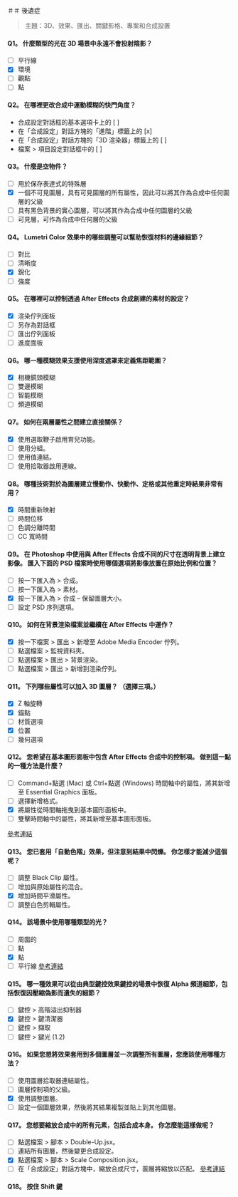 ＃＃ 後遺症

> 主題：3D、效果、匯出、關鍵影格、專案和合成設置

#### Q1。 什麼類型的光在 3D 場景中永遠不會投射陰影？

- [ ] 平行線
- [x] 環境
- [ ] 觀點
- [ ] 點

#### Q2。 在哪裡更改合成中運動模糊的快門角度？

- 合成設定對話框的基本選項卡上的 [ ]
- 在「合成設定」對話方塊的「進階」標籤上的 [x]
- 在「合成設定」對話方塊的「3D 渲染器」標籤上的 [ ]
- 檔案 > 項目設定對話框中的 [ ]

#### Q3。 什麼是空物件？

- [ ] 用於保存表達式的特殊層
- [x] 一個不可見圖層，具有可見圖層的所有屬性，因此可以將其作為合成中任何圖層的父級
- [ ] 具有黑色背景的實心圖層，可以將其作為合成中任何圖層的父級
- [ ] 可見層，可作為合成中任何層的父級

#### Q4。 Lumetri Color 效果中的哪些調整可以幫助恢復材料的邊緣細節？

- [ ] 對比
- [ ] 清晰度
- [x] 銳化
- [ ] 強度

#### Q5。 在哪裡可以控制透過 After Effects 合成創建的素材的設定？

- [x] 渲染佇列面板
- [ ] 另存為對話框
- [ ] 匯出佇列面板
- [ ] 進度面板

#### Q6。 哪一種模糊效果支援使用深度遮罩來定義焦距範圍？

- [x] 相機鏡頭模糊
- [ ] 雙邊模糊
- [ ] 智能模糊
- [ ] 頻道模糊

#### Q7。 如何在兩層屬性之間建立直接關係？

- [x] 使用選取鞭子啟用育兒功能。
- [ ] 使用分組。
- [ ] 使用值連結。
- [ ] 使用拾取器啟用連線。

#### Q8。 哪種技術對於為圖層建立慢動作、快動作、定格或其他重定時結果非常有用？

- [x] 時間重新映射
- [ ] 時間位移
- [ ] 色調分離時間
- [ ] CC 寬時間

#### Q9。 在 Photoshop 中使用與 After Effects 合成不同的尺寸在透明背景上建立影像。 匯入下面的 PSD 檔案時使用哪個選項將影像放置在原始比例和位置？

- [ ] 按一下匯入為 > 合成。
- [ ] 按一下匯入為 > 素材。
- [x] 按一下匯入為 > 合成 – 保留圖層大小。
- [ ] 設定 PSD 序列選項。

#### Q10。 如何在背景渲染檔案並繼續在 After Effects 中運作？

- [x] 按一下檔案 > 匯出 > 新增至 Adob​​e Media Encoder 佇列。
- [ ] 點選檔案 > 監視資料夾。
- [ ] 點選檔案 > 匯出 > 背景渲染。
- [ ] 點選檔案 > 匯出 > 新增到渲染佇列。

#### Q11。 下列哪些屬性可以加入 3D 圖層？ （選擇三項。）

- [x] Z 軸旋轉
- [x] 錨點
- [ ] 材質選項
- [x] 位置
- [ ] 幾何選項

#### Q12。 您希望在基本圖形面板中包含 After Effects 合成中的控制項。 做到這一點的一種方法是什麼？

- [ ] Command+點選 (Mac) 或 Ctrl+點選 (Windows) 時間軸中的屬性，將其新增至 Essential Graphics 面板。
- [ ] 選擇新增格式。
- [x] 將屬性從時間軸拖曳到基本圖形面板中。
- [ ] 雙擊時間軸中的屬性，將其新增至基本圖形面板。

[參考連結](https://helpx.adobe.com/after-effects/using/creating-motion-graphics-templates.html)

#### Q13。 您已套用「自動色階」效果，但注意到結果中閃爍。 你怎樣才能減少這個呢？

- [ ] 調整 Black Clip 屬性。
- [ ] 增加與原始屬性的混合。
- [x] 增加時間平滑屬性。
- [ ] 調整白色剪輯屬性。

#### Q14。 該場景中使用哪種類型的光？

- [ ] 周圍的
- [ ] 點
- [x] 點
- [ ] 平行線
      [參考連結](https://courses.cs.washington.edu/courses/cse458/05au/reading/lighting_tutorial/light_types.html)

#### Q15。 哪一種效果可以從由典型鍵控效果鍵控的場景中恢復 Alpha 頻道細節，包括恢復因壓縮偽影而遺失的細節？

- [ ] 鍵控 > 高階溢出抑制器
- [x] 鍵控 > 鍵清潔器
- [ ] 鍵控 > 擷取
- [ ] 鍵控 > 鍵光 (1.2)

#### Q16。 如果您想將效果套用到多個圖層並一次調整所有圖層，您應該使用哪種方法？

- [ ] 使用圖層拾取器連結屬性。
- [ ] 圖層控制項的父級。
- [x] 使用調整圖層。
- [ ] 設定一個圖層效果，然後將其結果複製並貼上到其他圖層。

#### Q17。 您想要縮放合成中的所有元素，包括合成本身。 你怎麼能這樣做呢？

- [ ] 點選檔案 > 腳本 > Double-Up.jsx。
- [ ] 連結所有圖層，然後變更合成設定。
- [x] 點選檔案 > 腳本 > Scale Composition.jsx。
- [ ] 在「合成設定」對話方塊中，縮放合成尺寸，圖層將縮放以匹配。
      [參考連結](https://community.adobe.com/t5/after-effects-discussions/changed-composition-size-scale-all-layers-to-match/td-p/8793449)

#### Q18。 按住 Shift 鍵
